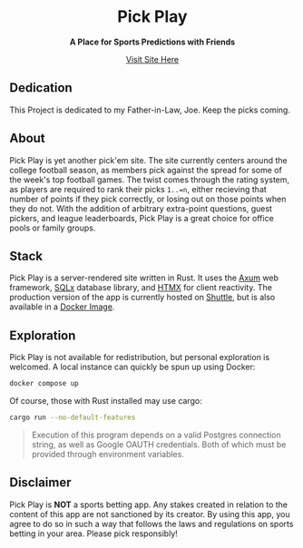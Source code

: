 <div align="center">
  
  # Pick Play
  <b>A Place for Sports Predictions with Friends</b>

  [Visit Site Here](https://pick-play.shuttleapp.rs/)
</div>

## Dedication
This Project is dedicated to my Father-in-Law, Joe. Keep the picks coming.

## About
Pick Play is yet another pick'em site.
The site currently centers around the college football season,
as members pick against the spread for some of the week's top football games.
The twist comes through the rating system, as players are required to rank their picks `1..=n`, either recieving that number of points if they pick correctly, or losing out on those points when they do not. With the addition of arbitrary extra-point questions, guest pickers, and league leaderboards, Pick Play is a great choice for office pools or family groups.

## Stack
Pick Play is a server-rendered site written in Rust. It uses the [Axum](https://github.com/tokio-rs/axum) web framework, [SQLx](https://github.com/launchbadge/sqlx) database library, and [HTMX](https://htmx.org/) for client reactivity. The production version of the app is currently hosted on [Shuttle](https://www.shuttle.rs/), but is also available in a [Docker Image](#exploration).

## Exploration
Pick Play is not available for redistribution, but personal exploration is welcomed. A local instance can quickly be spun up using Docker:
```sh
docker compose up
```

Of course, those with Rust installed may use cargo:
```sh
cargo run --no-default-features
```

> Execution of this program depends on a valid Postgres connection string,
as well as Google OAUTH credentials. Both of which must be provided through environment variables.

## Disclaimer
Pick Play is **NOT** a sports betting app.
Any stakes created in relation to the content of this app are not sanctioned by its creator.
By using this app, you agree to do so in such a way that follows the laws and regulations on sports betting in your area. Please pick responsibly!
